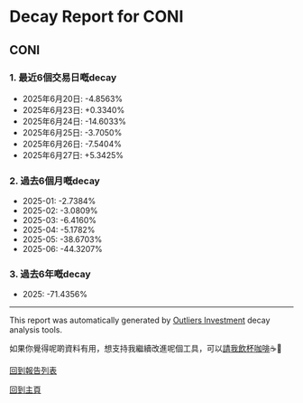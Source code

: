 # Decay Report for CONI

## CONI

### 1. 最近6個交易日嘅decay

- 2025年6月20日: -4.8563%
- 2025年6月23日: +0.3340%
- 2025年6月24日: -14.6033%
- 2025年6月25日: -3.7050%
- 2025年6月26日: -7.5404%
- 2025年6月27日: +5.3425%

### 2. 過去6個月嘅decay

- 2025-01: -2.7384%
- 2025-02: -3.0809%
- 2025-03: -6.4160%
- 2025-04: -5.1782%
- 2025-05: -38.6703%
- 2025-06: -44.3207%

### 3. 過去6年嘅decay

- 2025: -71.4356%

------------------------------
This report was automatically generated by [Outliers Investment](https://outliersecon.github.io/Outliers-Investment/) decay analysis tools.

如果你覺得呢啲資料有用，想支持我繼續改進呢個工具，可以[請我飲杯咖啡](https://buymeacoffee.com/outliersecon)☕🙏

[回到報告列表](https://outliersecon.github.io/Outliers-Investment/reports/reports_public)

[回到主頁](https://outliersecon.github.io/Outliers-Investment/)